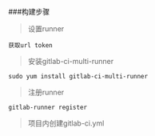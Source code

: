 ###构建步骤

>设置runner
```text
获取url token

```


>安装gitlab-ci-multi-runner  

```text
sudo yum install gitlab-ci-multi-runner
```


>注册runner
```text
gitlab-runner register
```

>项目内创建gitlab-ci.yml